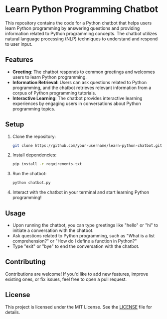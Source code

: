 
# Learn Python Programming Chatbot

This repository contains the code for a Python chatbot that helps users learn Python programming by answering questions and providing information related to Python programming concepts. The chatbot utilizes natural language processing (NLP) techniques to understand and respond to user input.

## Features

- **Greeting**: The chatbot responds to common greetings and welcomes users to learn Python programming.
- **Information Retrieval**: Users can ask questions related to Python programming, and the chatbot retrieves relevant information from a corpus of Python programming tutorials.
- **Interactive Learning**: The chatbot provides interactive learning experiences by engaging users in conversations about Python programming topics.

## Setup

1. Clone the repository:

   ```bash
   git clone https://github.com/your-username/learn-python-chatbot.git
   ```

2. Install dependencies:

   ```bash
   pip install -r requirements.txt
   ```

3. Run the chatbot:

   ```bash
   python chatbot.py
   ```

4. Interact with the chatbot in your terminal and start learning Python programming!

## Usage

- Upon running the chatbot, you can type greetings like "hello" or "hi" to initiate a conversation with the chatbot.
- Ask questions related to Python programming, such as "What is a list comprehension?" or "How do I define a function in Python?"
- Type "exit" or "bye" to end the conversation with the chatbot.

## Contributing

Contributions are welcome! If you'd like to add new features, improve existing ones, or fix issues, feel free to open a pull request.

## License

This project is licensed under the MIT License. See the [LICENSE](LICENSE) file for details.
